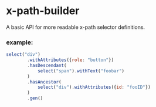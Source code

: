 # x-path-builder
A basic API for more readable x-path selector definitions.

### example:
```js
select("div")
		.withAttributes({role: "button"})
		.hasDescendant(
			select("span").withText("foobar")
		)
		.hasAncestor(
			select("div").withAttributes({id: "fooID"})
		)
		.gen()
```